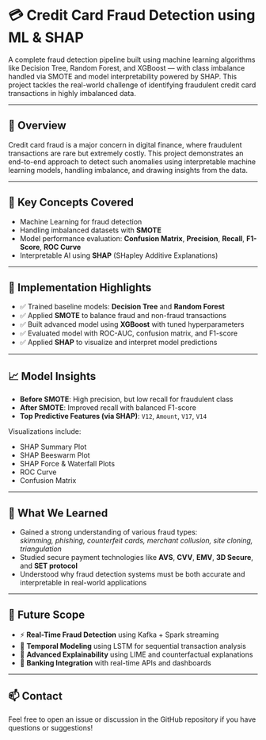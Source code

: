 # 💳 Credit Card Fraud Detection using ML & SHAP

A complete fraud detection pipeline built using machine learning algorithms like Decision Tree, Random Forest, and XGBoost — with class imbalance handled via SMOTE and model interpretability powered by SHAP. This project tackles the real-world challenge of identifying fraudulent credit card transactions in highly imbalanced data.

---

## 📌 Overview

Credit card fraud is a major concern in digital finance, where fraudulent transactions are rare but extremely costly. This project demonstrates an end-to-end approach to detect such anomalies using interpretable machine learning models, handling imbalance, and drawing insights from the data.

---

## 🧠 Key Concepts Covered

- Machine Learning for fraud detection
- Handling imbalanced datasets with **SMOTE**
- Model performance evaluation: **Confusion Matrix**, **Precision**, **Recall**, **F1-Score**, **ROC Curve**
- Interpretable AI using **SHAP** (SHapley Additive Explanations)

---

## 🚀 Implementation Highlights

- ✅ Trained baseline models: **Decision Tree** and **Random Forest**  
- ✅ Applied **SMOTE** to balance fraud and non-fraud transactions  
- ✅ Built advanced model using **XGBoost** with tuned hyperparameters  
- ✅ Evaluated model with ROC-AUC, confusion matrix, and F1-score  
- ✅ Applied **SHAP** to visualize and interpret model predictions

---

## 📈 Model Insights

- **Before SMOTE**: High precision, but low recall for fraudulent class  
- **After SMOTE**: Improved recall with balanced F1-score  
- **Top Predictive Features (via SHAP)**: `V12`, `Amount`, `V17`, `V14`

Visualizations include:
- SHAP Summary Plot  
- SHAP Beeswarm Plot  
- SHAP Force & Waterfall Plots  
- ROC Curve  
- Confusion Matrix  

---

## 🧭 What We Learned

- Gained a strong understanding of various fraud types:  
  _skimming, phishing, counterfeit cards, merchant collusion, site cloning, triangulation_
- Studied secure payment technologies like **AVS**, **CVV**, **EMV**, **3D Secure**, and **SET protocol**
- Understood why fraud detection systems must be both accurate and interpretable in real-world applications

---

## 🔮 Future Scope

- ⚡ **Real-Time Fraud Detection** using Kafka + Spark streaming  
- 🧠 **Temporal Modeling** using LSTM for sequential transaction analysis  
- 🧩 **Advanced Explainability** using LIME and counterfactual explanations  
- 🏦 **Banking Integration** with real-time APIs and dashboards  


---

## 📫 Contact

Feel free to open an issue or discussion in the GitHub repository if you have questions or suggestions!

